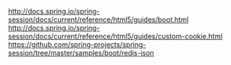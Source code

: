 
http://docs.spring.io/spring-session/docs/current/reference/html5/guides/boot.html  
http://docs.spring.io/spring-session/docs/current/reference/html5/guides/custom-cookie.html  
https://github.com/spring-projects/spring-session/tree/master/samples/boot/redis-json
